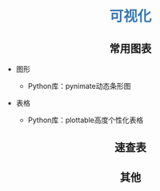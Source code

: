 # <center><font color="#3879B1">可视化</font></center>

## <center>常用图表</center>

- 图形

  - Python库：pynimate动态条形图

- 表格

  - Python库：plottable高度个性化表格

## <center>速查表</center>



## <center>其他</center>


